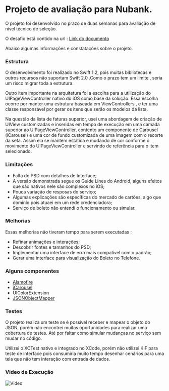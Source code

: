 # Projeto de avaliação para Nubank. #

O projeto foi desenvolvido no prazo de duas semanas para avaliação de nível técnico de seleção.

O desafio está contido na url :
[Link do documento](https://docs.google.com/document/d/14g-Fg1vtvSiN8phpVnAONGGnyIFhhQLhadeG3nBRDaw/edit?usp=sharing)

Abaixo algumas informações e constatações sobre o projeto.

### Estrutura ###

O desenvolvimento foi realizado no Swift 1.2, pois muitas bibliotecas e outros recursos não suportam Swift 2.0 .Como o prazo tem um limite , seria um risco migrar toda a estrutura.

Outro item importante na arquitetura foi a escolha para a utilização do UIPageViewController nativo do iOS como base da solução. Essa escolha ocorre por manter uma estrutura baseada em ViewControllers , e ter uma classe responsável por gerar os itens que serão os modelos da lista.

Na questão da lista de faturas superior, usei uma abordagem de criação de UIView customizadas e inseridas em tempo de execução em uma camada superior ao UIPageViewController, contento um componente de Carousel (iCarousel) e uma cor de fundo customizada de uma imagem com o recorte da seta. Assim ela se mantem estática e mudando de cor conforme o movimento do UIPageViewController e servindo de referência para o item selecionado.

### Limitações ###

* Falta do PSD com detalhes de Interface;
* A versão demonstrada segue os Guide Lines do Android, alguns efeitos que são nativos nele são complexos no iOS;
* Pouca variação de resposas do serviço;
* Algumas explicações são específicas do mercado de cartões, algo que dominío pois atuaei em um rede credenciadora;
* Serviço de boleto não entendi o funcionamento ou simular.

### Melhorias ###

Essas melhorias não tiveram tempo para serem executadas :

* Refinar animações e interações;
* Descobrir fontes e tamanhos do PSD;
* Implementar uma interface de erro mais compativel com o padrão;
* Gerar uma interface para visualização do Boleto no Telefone.

### Alguns componentes ###

* [Alamofire](https://github.com/Alamofire/Alamofire)
* [iCarousel](https://github.com/nicklockwood/iCarousel)
* UIColorExtension
* [JSONObjectMapper](https://github.com/Hearst-DD/ObjectMapper)

### Testes ###

O projeto realiza um teste se é possível receber e mapear o objeto do JSON, porém não encontrei muitas oportunidades para realizar uma cobertura de testes. Até por faltar como simular mudanças no serviço sem mudar no código.

Utilizei o XCTest nativo e integrado no XCode, porém não utilizei KIF para teste de interface pois consumiria muito tempo desenhar cenários para uma tela que não tem interação com entrada de dados.

### Video de Execução ###

![Video](http://www.addictedtoibiza.com/wp-content/uploads/2012/12/example.png)
